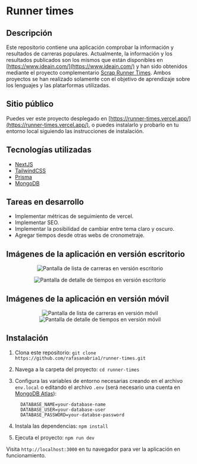# Runner times

## Descripción

Este repositorio contiene una aplicación comprobar la información y resultados de carreras populares. Actualmente, la información y los resultados publicados son los mismos que están disponibles en [https://www.ideain.com/](https://www.ideain.com/) y han sido obtenidos mediante el proyecto complementario [Scrap Runner Times](https://github.com/rafasanabria1/scrapping-runner-times). Ambos proyectos se han realizado solamente con el objetivo de aprendizaje sobre los lenguajes y las platarformas utilizadas.

## Sitio público

Puedes ver este proyecto desplegado en [https://runner-times.vercel.app/](https://runner-times.vercel.app/), o puedes instalarlo y probarlo en tu entorno local siguiendo las instrucciones de instalación.

## Tecnologías utilizadas

- [NextJS](https://nextjs.org/)
- [TailwindCSS](https://tailwindcss.com/)
- [Prisma](https://supabase.com/)
- [MongoDB](https://www.mongodb.com/)

## Tareas en desarrollo
- Implementar métricas de seguimiento de vercel.
- Implementar SEO.
- Implementar la posibilidad de cambiar entre tema claro y oscuro.
- Agregar tiempos desde otras webs de cronometraje.

## Imágenes de la aplicación en versión escritorio
<p align="center">
  <img src="public/home-races-desktop.png" alt="Pantalla de lista de carreras en versión escritorio" />
</p>
<p align="center">
  <img src="public/detail-race-desktop.png" alt="Pantalla de detalle de tiempos en versión escritorio" />
</p>

## Imágenes de la aplicación en versión móvil
<p align="center">
  <img src="public/home-races-mobile.png" alt="Pantalla de lista de carreras en versión móvil" />
  <img src="public/detail-race-mobile.png" alt="Pantalla de detalle de tiempos en versión móvil" />
</p>

## Instalación

1. Clona este repositorio:
   `git clone https://github.com/rafasanabria1/runner-times.git`

2. Navega a la carpeta del proyecto:
   `cd runner-times`

3. Configura las variables de entorno necesarias creando en el archivo `env.local` o editando el archivo `.env` (será necesario una cuenta en [MongoDB Atlas](https://www.mongodb.com/atlas/database)):
    ```
      DATABASE_NAME=your-database-name
      DATABASE_USER=your-database-user
      DATABASE_PASSWORD=your-databse-password
    ```

4. Instala las dependencias:
   `npm install`

5. Ejecuta el proyecto:
   `npm run dev`

Visita `http://localhost:3000` en tu navegador para ver la aplicación en funcionamiento.
